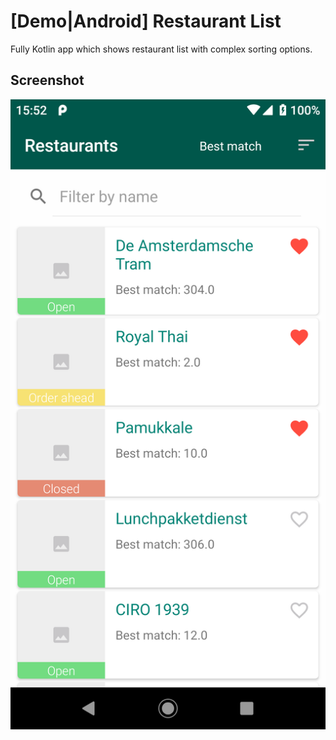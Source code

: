 # [Demo|Android] Restaurant List

Fully Kotlin app which shows restaurant list with complex sorting options.

## Screenshot
![Screenshot](./readme/screenshot.png "Screenshot")
